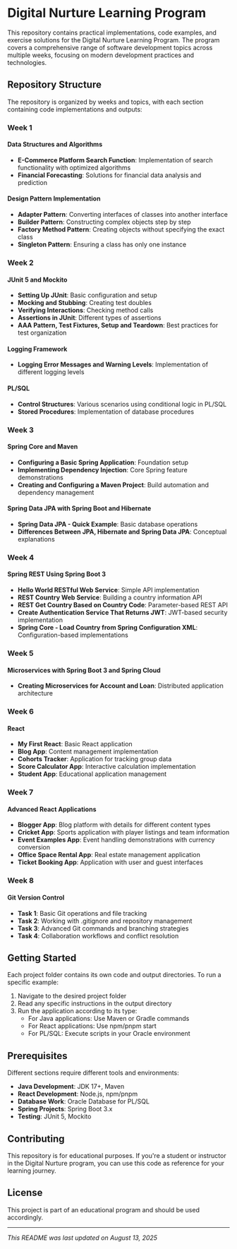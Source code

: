 # Digital Nurture Learning Program

This repository contains practical implementations, code examples, and exercise solutions for the Digital Nurture Learning Program. The program covers a comprehensive range of software development topics across multiple weeks, focusing on modern development practices and technologies.

## Repository Structure

The repository is organized by weeks and topics, with each section containing code implementations and outputs:

### Week 1

#### Data Structures and Algorithms

- **E-Commerce Platform Search Function**: Implementation of search functionality with optimized algorithms
- **Financial Forecasting**: Solutions for financial data analysis and prediction

#### Design Pattern Implementation

- **Adapter Pattern**: Converting interfaces of classes into another interface
- **Builder Pattern**: Constructing complex objects step by step
- **Factory Method Pattern**: Creating objects without specifying the exact class
- **Singleton Pattern**: Ensuring a class has only one instance

### Week 2

#### JUnit 5 and Mockito

- **Setting Up JUnit**: Basic configuration and setup
- **Mocking and Stubbing**: Creating test doubles
- **Verifying Interactions**: Checking method calls
- **Assertions in JUnit**: Different types of assertions
- **AAA Pattern, Test Fixtures, Setup and Teardown**: Best practices for test organization

#### Logging Framework

- **Logging Error Messages and Warning Levels**: Implementation of different logging levels

#### PL/SQL

- **Control Structures**: Various scenarios using conditional logic in PL/SQL
- **Stored Procedures**: Implementation of database procedures

### Week 3

#### Spring Core and Maven

- **Configuring a Basic Spring Application**: Foundation setup
- **Implementing Dependency Injection**: Core Spring feature demonstrations
- **Creating and Configuring a Maven Project**: Build automation and dependency management

#### Spring Data JPA with Spring Boot and Hibernate

- **Spring Data JPA - Quick Example**: Basic database operations
- **Differences Between JPA, Hibernate and Spring Data JPA**: Conceptual explanations

### Week 4

#### Spring REST Using Spring Boot 3

- **Hello World RESTful Web Service**: Simple API implementation
- **REST Country Web Service**: Building a country information API
- **REST Get Country Based on Country Code**: Parameter-based REST API
- **Create Authentication Service That Returns JWT**: JWT-based security implementation
- **Spring Core - Load Country from Spring Configuration XML**: Configuration-based implementations

### Week 5

#### Microservices with Spring Boot 3 and Spring Cloud

- **Creating Microservices for Account and Loan**: Distributed application architecture

### Week 6

#### React

- **My First React**: Basic React application
- **Blog App**: Content management implementation
- **Cohorts Tracker**: Application for tracking group data
- **Score Calculator App**: Interactive calculation implementation
- **Student App**: Educational application management

### Week 7

#### Advanced React Applications

- **Blogger App**: Blog platform with details for different content types
- **Cricket App**: Sports application with player listings and team information
- **Event Examples App**: Event handling demonstrations with currency conversion
- **Office Space Rental App**: Real estate management application
- **Ticket Booking App**: Application with user and guest interfaces

### Week 8

#### Git Version Control

- **Task 1**: Basic Git operations and file tracking
- **Task 2**: Working with .gitignore and repository management
- **Task 3**: Advanced Git commands and branching strategies
- **Task 4**: Collaboration workflows and conflict resolution

## Getting Started

Each project folder contains its own code and output directories. To run a specific example:

1. Navigate to the desired project folder
2. Read any specific instructions in the output directory
3. Run the application according to its type:
   - For Java applications: Use Maven or Gradle commands
   - For React applications: Use npm/pnpm start
   - For PL/SQL: Execute scripts in your Oracle environment

## Prerequisites

Different sections require different tools and environments:

- **Java Development**: JDK 17+, Maven
- **React Development**: Node.js, npm/pnpm
- **Database Work**: Oracle Database for PL/SQL
- **Spring Projects**: Spring Boot 3.x
- **Testing**: JUnit 5, Mockito

## Contributing

This repository is for educational purposes. If you're a student or instructor in the Digital Nurture program, you can use this code as reference for your learning journey.

## License

This project is part of an educational program and should be used accordingly.

---

_This README was last updated on August 13, 2025_
